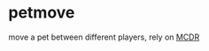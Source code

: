# petmove
move a pet between different players, rely on <a href="https://github.com/Fallen-Breath/MCDReforged">MCDR</a>
